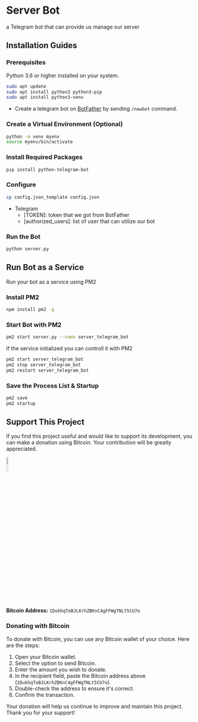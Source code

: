 # Server Bot

a Telegram bot that can provide us manage our server

## Installation Guides

### Prerequisites

Python 3.6 or higher installed on your system.

```bash
sudo apt update
sudo apt install python3 python3-pip
sudo apt install python3-venv
```

- Create a telegram bot on [BotFather](https://t.me/botfather) by sending `/newbot` command.

### Create a Virtual Environment (Optional)

```bash
python -m venv myenv
source myenv/bin/activate
```

### Install Required Packages

```bash
pip install python-telegram-bot
```

### Configure 

```bash
cp config.json_template config.json
```

- Telegram
    - [TOKEN]: token that we got from BotFather
    - [authorized_users]: list of user that can utilize our bot


### Run the Bot

```bash
python server.py
```

## Run Bot as a Service

Run your bot as a service using PM2

### Install PM2

```bash
npm install pm2 -g
```

### Start Bot with PM2

```bash
pm2 start server.py --name server_telegram_bot
```

If the service initialized you can controll it with PM2

```bash
pm2 start server_telegram_bot
pm2 stop server_telegram_bot
pm2 restart server_telegram_bot
```

### Save the Process List & Startup

```bash
pm2 save
pm2 startup
```

## Support This Project

If you find this project useful and would like to support its development, you can make a donation using Bitcoin. Your contribution will be greatly appreciated.

<img src='https://static.vecteezy.com/system/resources/previews/008/505/801/original/bitcoin-logo-color-illustration-png.png' width='10%'>

**Bitcoin Address:** `1DukhqTeBJLKrhZBKnC4gFFWgTNLt5CU7o`

### Donating with Bitcoin

To donate with Bitcoin, you can use any Bitcoin wallet of your choice. Here are the steps:

1. Open your Bitcoin wallet.
2. Select the option to send Bitcoin.
3. Enter the amount you wish to donate.
4. In the recipient field, paste the Bitcoin address above (`1DukhqTeBJLKrhZBKnC4gFFWgTNLt5CU7o`).
5. Double-check the address to ensure it's correct.
6. Confirm the transaction.

Your donation will help us continue to improve and maintain this project. Thank you for your support!
